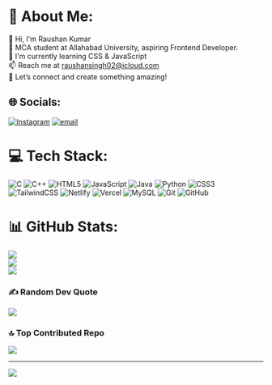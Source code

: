 # 💫 About Me:
👋 Hi, I'm Raushan Kumar<br>👀 MCA student at Allahabad University, aspiring Frontend Developer.<br>🌱 I'm currently learning CSS & JavaScript<br>📫 Reach me at  raushansingh02@icloud.com<br>🚀 Let’s connect and create something amazing! 


## 🌐 Socials:
[![Instagram](https://img.shields.io/badge/Instagram-%23E4405F.svg?logo=Instagram&logoColor=white)](https://instagram.com/mr_raushann_02) [![email](https://img.shields.io/badge/Email-D14836?logo=gmail&logoColor=white)](mailto:raushansingh02icloud.com) 

# 💻 Tech Stack:
![C](https://img.shields.io/badge/c-%2300599C.svg?style=for-the-badge&logo=c&logoColor=white) ![C++](https://img.shields.io/badge/c++-%2300599C.svg?style=for-the-badge&logo=c%2B%2B&logoColor=white) ![HTML5](https://img.shields.io/badge/html5-%23E34F26.svg?style=for-the-badge&logo=html5&logoColor=white) ![JavaScript](https://img.shields.io/badge/javascript-%23323330.svg?style=for-the-badge&logo=javascript&logoColor=%23F7DF1E) ![Java](https://img.shields.io/badge/java-%23ED8B00.svg?style=for-the-badge&logo=openjdk&logoColor=white) ![Python](https://img.shields.io/badge/python-3670A0?style=for-the-badge&logo=python&logoColor=ffdd54) ![CSS3](https://img.shields.io/badge/css3-%231572B6.svg?style=for-the-badge&logo=css3&logoColor=white) ![TailwindCSS](https://img.shields.io/badge/tailwindcss-%2338B2AC.svg?style=for-the-badge&logo=tailwind-css&logoColor=white) ![Netlify](https://img.shields.io/badge/netlify-%23000000.svg?style=for-the-badge&logo=netlify&logoColor=#00C7B7) ![Vercel](https://img.shields.io/badge/vercel-%23000000.svg?style=for-the-badge&logo=vercel&logoColor=white) ![MySQL](https://img.shields.io/badge/mysql-4479A1.svg?style=for-the-badge&logo=mysql&logoColor=white) ![Git](https://img.shields.io/badge/git-%23F05033.svg?style=for-the-badge&logo=git&logoColor=white) ![GitHub](https://img.shields.io/badge/github-%23121011.svg?style=for-the-badge&logo=github&logoColor=white)
# 📊 GitHub Stats:
![](https://github-readme-stats.vercel.app/api?username=raushankr02&theme=dark&hide_border=false&include_all_commits=false&count_private=false)<br/>
![](https://github-readme-streak-stats.herokuapp.com/?user=raushankr02&theme=dark&hide_border=false)<br/>
![](https://github-readme-stats.vercel.app/api/top-langs/?username=raushankr02&theme=dark&hide_border=false&include_all_commits=false&count_private=false&layout=compact)

### ✍️ Random Dev Quote
![](https://quotes-github-readme.vercel.app/api?type=horizontal&theme=radical)

### 🔝 Top Contributed Repo
![](https://github-contributor-stats.vercel.app/api?username=raushankr02&limit=5&theme=dark&combine_all_yearly_contributions=true)

---
[![](https://visitcount.itsvg.in/api?id=raushankr02&icon=0&color=0)](https://visitcount.itsvg.in)

<!-- Proudly created with GPRM ( https://gprm.itsvg.in ) -->
